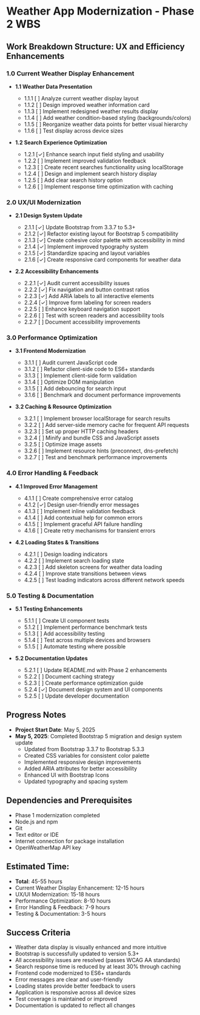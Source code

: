 # Weather App Modernization - Phase 2 WBS

## Work Breakdown Structure: UX and Efficiency Enhancements

### 1.0 Current Weather Display Enhancement
- **1.1 Weather Data Presentation**
  - 1.1.1 [ ] Analyze current weather display layout
  - 1.1.2 [ ] Design improved weather information card
  - 1.1.3 [ ] Implement redesigned weather results display
  - 1.1.4 [ ] Add weather condition-based styling (backgrounds/colors)
  - 1.1.5 [ ] Reorganize weather data points for better visual hierarchy
  - 1.1.6 [ ] Test display across device sizes

- **1.2 Search Experience Optimization**
  - 1.2.1 [✓] Enhance search input field styling and usability
  - 1.2.2 [ ] Implement improved validation feedback
  - 1.2.3 [ ] Create recent searches functionality using localStorage
  - 1.2.4 [ ] Design and implement search history display
  - 1.2.5 [ ] Add clear search history option
  - 1.2.6 [ ] Implement response time optimization with caching

### 2.0 UX/UI Modernization
- **2.1 Design System Update**
  - 2.1.1 [✓] Update Bootstrap from 3.3.7 to 5.3+
  - 2.1.2 [✓] Refactor existing layout for Bootstrap 5 compatibility
  - 2.1.3 [✓] Create cohesive color palette with accessibility in mind
  - 2.1.4 [✓] Implement improved typography system
  - 2.1.5 [✓] Standardize spacing and layout variables
  - 2.1.6 [✓] Create responsive card components for weather data

- **2.2 Accessibility Enhancements**
  - 2.2.1 [✓] Audit current accessibility issues
  - 2.2.2 [✓] Fix navigation and button contrast ratios
  - 2.2.3 [✓] Add ARIA labels to all interactive elements
  - 2.2.4 [✓] Improve form labeling for screen readers
  - 2.2.5 [ ] Enhance keyboard navigation support
  - 2.2.6 [ ] Test with screen readers and accessibility tools
  - 2.2.7 [ ] Document accessibility improvements

### 3.0 Performance Optimization
- **3.1 Frontend Modernization**
  - 3.1.1 [ ] Audit current JavaScript code
  - 3.1.2 [ ] Refactor client-side code to ES6+ standards
  - 3.1.3 [ ] Implement client-side form validation
  - 3.1.4 [ ] Optimize DOM manipulation
  - 3.1.5 [ ] Add debouncing for search input
  - 3.1.6 [ ] Benchmark and document performance improvements

- **3.2 Caching & Resource Optimization**
  - 3.2.1 [ ] Implement browser localStorage for search results
  - 3.2.2 [ ] Add server-side memory cache for frequent API requests
  - 3.2.3 [ ] Set up proper HTTP caching headers
  - 3.2.4 [ ] Minify and bundle CSS and JavaScript assets
  - 3.2.5 [ ] Optimize image assets
  - 3.2.6 [ ] Implement resource hints (preconnect, dns-prefetch)
  - 3.2.7 [ ] Test and benchmark performance improvements

### 4.0 Error Handling & Feedback
- **4.1 Improved Error Management**
  - 4.1.1 [ ] Create comprehensive error catalog
  - 4.1.2 [✓] Design user-friendly error messages
  - 4.1.3 [ ] Implement inline validation feedback
  - 4.1.4 [ ] Add contextual help for common errors
  - 4.1.5 [ ] Implement graceful API failure handling
  - 4.1.6 [ ] Create retry mechanisms for transient errors

- **4.2 Loading States & Transitions**
  - 4.2.1 [ ] Design loading indicators
  - 4.2.2 [ ] Implement search loading state
  - 4.2.3 [ ] Add skeleton screens for weather data loading
  - 4.2.4 [ ] Improve state transitions between views
  - 4.2.5 [ ] Test loading indicators across different network speeds

### 5.0 Testing & Documentation
- **5.1 Testing Enhancements**
  - 5.1.1 [ ] Create UI component tests
  - 5.1.2 [ ] Implement performance benchmark tests
  - 5.1.3 [ ] Add accessibility testing
  - 5.1.4 [ ] Test across multiple devices and browsers
  - 5.1.5 [ ] Automate testing where possible

- **5.2 Documentation Updates**
  - 5.2.1 [ ] Update README.md with Phase 2 enhancements
  - 5.2.2 [ ] Document caching strategy
  - 5.2.3 [ ] Create performance optimization guide
  - 5.2.4 [✓] Document design system and UI components
  - 5.2.5 [ ] Update developer documentation

## Progress Notes
- **Project Start Date**: May 5, 2025
- **May 5, 2025**: Completed Bootstrap 5 migration and design system update
  - Updated from Bootstrap 3.3.7 to Bootstrap 5.3.3
  - Created CSS variables for consistent color palette
  - Implemented responsive design improvements
  - Added ARIA attributes for better accessibility
  - Enhanced UI with Bootstrap Icons
  - Updated typography and spacing system

## Dependencies and Prerequisites
- Phase 1 modernization completed
- Node.js and npm
- Git
- Text editor or IDE
- Internet connection for package installation
- OpenWeatherMap API key

## Estimated Time: 
- **Total**: 45-55 hours
- Current Weather Display Enhancement: 12-15 hours
- UX/UI Modernization: 15-18 hours
- Performance Optimization: 8-10 hours
- Error Handling & Feedback: 7-9 hours
- Testing & Documentation: 3-5 hours

## Success Criteria
- Weather data display is visually enhanced and more intuitive
- Bootstrap is successfully updated to version 5.3+
- All accessibility issues are resolved (passes WCAG AA standards)
- Search response time is reduced by at least 30% through caching
- Frontend code modernized to ES6+ standards
- Error messages are clear and user-friendly
- Loading states provide better feedback to users
- Application is responsive across all device sizes
- Test coverage is maintained or improved
- Documentation is updated to reflect all changes 